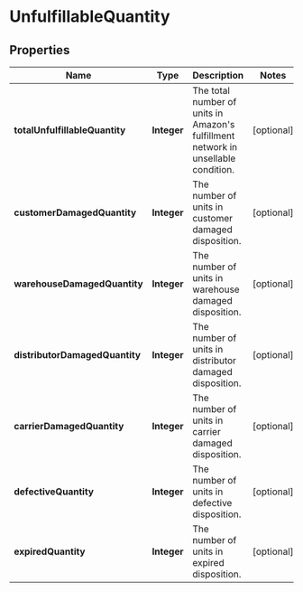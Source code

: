 # UnfulfillableQuantity

## Properties
Name | Type | Description | Notes
------------ | ------------- | ------------- | -------------
**totalUnfulfillableQuantity** | **Integer** | The total number of units in Amazon&#x27;s fulfillment network in unsellable condition. |  [optional]
**customerDamagedQuantity** | **Integer** | The number of units in customer damaged disposition. |  [optional]
**warehouseDamagedQuantity** | **Integer** | The number of units in warehouse damaged disposition. |  [optional]
**distributorDamagedQuantity** | **Integer** | The number of units in distributor damaged disposition. |  [optional]
**carrierDamagedQuantity** | **Integer** | The number of units in carrier damaged disposition. |  [optional]
**defectiveQuantity** | **Integer** | The number of units in defective disposition. |  [optional]
**expiredQuantity** | **Integer** | The number of units in expired disposition. |  [optional]
